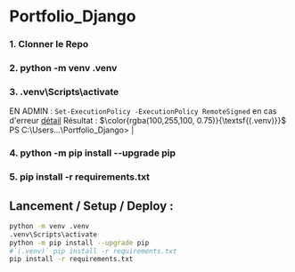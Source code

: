 # Portfolio_Django

### 1. Clonner le Repo

### 2. python -m venv .venv

### 3. .venv\Scripts\activate

EN ADMIN : `Set-ExecutionPolicy -ExecutionPolicy RemoteSigned` en cas d'erreur
[détail](https://tutorial.djangogirls.org/fr/django_installation/)
Résultat : 
$\color{rgba(100,255,100, 0.75)}{\textsf{(.venv)}}$ PS C:\Users...\Portfolio_Django> |

### 4. python -m pip install --upgrade pip

### 5. pip install -r requirements.txt

## Lancement / Setup / Deploy : 


```zsh
python -m venv .venv
.venv\Scripts\activate
python -m pip install --upgrade pip
#`(.venv)` pip install -r requirements.txt
pip install -r requirements.txt
```
